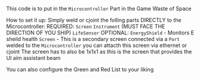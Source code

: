 This code is to put in the `Microcontroller` Part in the Game Waste of Space

How to set it up:
Simply weld or cjoint the folling parts DIRECTLY to the Microcontroller:
REQUIRED:
  `Screen`
  `Instrument` (MUST FACE THE DIRECTION OF YOU SHIP)
  `LifeSensor`
OPTIONAL:
  `EnergyShield` - Monitors E sheild health
  `Screen` - This is a secondary screen connected via a `Port` welded to the `Microcontroller` you can attacth this screen via ethernet or cjoint The screen has to also be 1x1x1 as this is the screen that provides the UI aim assistant beam

You can also configure the Green and Red List to your liking
